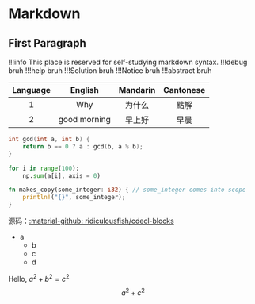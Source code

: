# Markdown
## First Paragraph
!!!info
    This place is reserved for self-studying markdown syntax.
!!!debug
    bruh
!!!help
    bruh
!!!Solution
    bruh
!!!Notice
    bruh
!!!abstract
    bruh

|Language|English|Mandarin|Cantonese|
|:--:|:--:|:---:|:--:|
|1   |Why |为什么|點解|
|2   |good morning  |早上好|早晨|

```cpp title="C++"
int gcd(int a, int b) {
    return b == 0 ? a : gcd(b, a % b);
}
```

```python title="Python"
for i in range(100):
    np.sum(a[i], axis = 0)
```

```Rust title="Rust"
fn makes_copy(some_integer: i32) { // some_integer comes into scope
    println!("{}", some_integer);
}
```

源码：[:material-github: ridiculousfish/cdecl-blocks](https://github.com/ridiculousfish/cdecl-blocks)

- a
    - b
    - c
    - d

Hello, $a^2 + b^2 = c^2$
$$
a^2 + c^2
$$